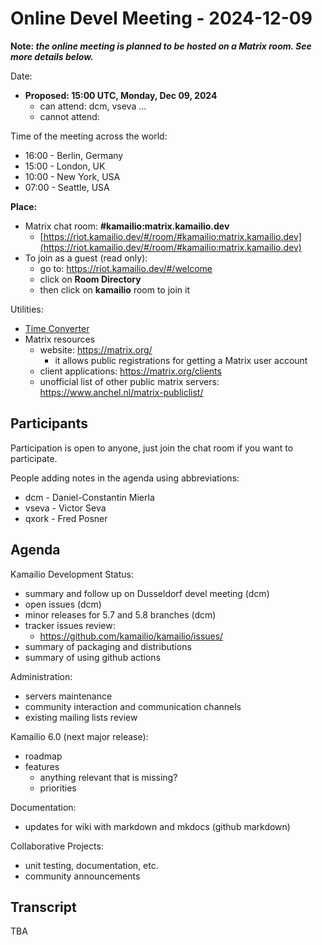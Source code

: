# Online Devel Meeting - 2024-12-09

**Note: *the online meeting is planned to be hosted on a Matrix room.
See more details below.***

Date:

- **Proposed: 15:00 UTC, Monday, Dec 09, 2024**
  - can attend: dcm, vseva ...
  - cannot attend:

Time of the meeting across the world:

- 16:00 - Berlin, Germany
- 15:00 - London, UK
- 10:00 - New York, USA
- 07:00 - Seattle, USA

**Place:**

- Matrix chat room: **#kamailio:matrix.kamailio.dev**
  - [https://riot.kamailio.dev/#/room/#kamailio:matrix.kamailio.dev](https://riot.kamailio.dev/#/room/#kamailio:matrix.kamailio.dev)
- To join as a guest (read only):
  - go to: <https://riot.kamailio.dev/#/welcome>
  - click on **Room Directory**
  - then click on **kamailio** room to join it

Utilities:

- [Time
    Converter](http://www.timeanddate.com/worldclock/converter.html)
- Matrix resources
  - website: <https://matrix.org/>
    - it allows public registrations for getting a Matrix user account
  - client applications: <https://matrix.org/clients>
  - unofficial list of other public matrix servers:
        <https://www.anchel.nl/matrix-publiclist/>

## Participants

Participation is open to anyone, just join the chat room if you want to
participate.

People adding notes in the agenda using abbreviations:

- dcm - Daniel-Constantin Mierla
- vseva - Victor Seva
- qxork - Fred Posner

## Agenda

Kamailio Development Status:

- summary and follow up on Dusseldorf devel meeting (dcm)
- open issues (dcm)
- minor releases for 5.7 and 5.8 branches (dcm)
- tracker issues review:
  - <https://github.com/kamailio/kamailio/issues/>
- summary of packaging and distributions
- summary of using github actions

Administration:

- servers maintenance
- community interaction and communication channels
- existing mailing lists review

Kamailio 6.0 (next major release):

- roadmap
- features
  - anything relevant that is missing?
  - priorities

Documentation:

- updates for wiki with markdown and mkdocs (github markdown)

Collaborative Projects:

- unit testing, documentation, etc.
- community announcements

## Transcript

TBA
